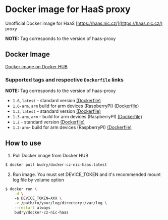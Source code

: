 # Docker image for HaaS proxy

Unofficial Docker image for HaaS [https://haas.nic.cz/](https://haas.nic.cz/) proxy

**NOTE:** Tag corresponds to the version of haas-proxy

## Docker Image

[Docker image on Docker HUB](https://hub.docker.com/r/budry/docker-cz-nic-haas/)

### Supported tags and respective `Dockerfile` links

**NOTE:** Tag corresponds to the version of haas-proxy

* `1.6`, `latest` - standard version [(Dockerfile)](https://github.com/Budry/docker-cz-nic-haas/blob/v1.6/Dockerfile)
* `1.6-arm`, `arm` build for arm devices (RaspberryPI) [(Dockerfile)](https://github.com/Budry/docker-cz-nic-haas/blob/v1.6/Dockerfile.arm)
* `1.3`, `latest` - standard version [(Dockerfile)](https://github.com/Budry/docker-cz-nic-haas/blob/v1.3/Dockerfile)
* `1.3-arm`, `arm` - build for arm devices (RaspberryPI) [(Dockerfile)](https://github.com/Budry/docker-cz-nic-haas/blob/v1.3/Dockerfile.arm)
* `1.2` - standard version [(Dockerfile)](https://github.com/Budry/docker-cz-nic-haas/blob/v1.2/Dockerfile)
* `1.2-arm`- build for arm devices (RaspberryPI) [(Dockerfile)](https://github.com/Budry/docker-cz-nic-haas/blob/v1.2/Dockerfile.arm)

## How to use

1. Pull Docker image from Docker HUB 
```bash
$ docker pull budry/docker-cz-nic-haas:latest
```
2. Run image. You must set DEVICE_TOKEN and it's recommended mount log file by volume option
```bash
$ docker run \
	-d \ 
	-e DEVICE_TOKEN=XXX \
	-v /path/to/your/log/directory:/var/log \
	--restart always
	budry/docker-cz-nic-haas
```
